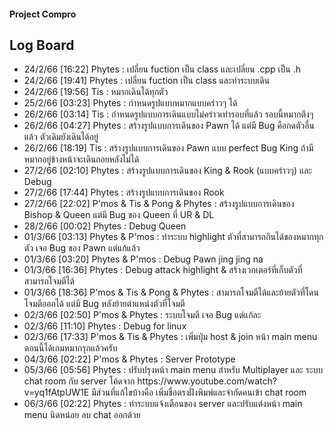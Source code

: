 <h4> Project Compro </h4>
<h2> Log Board </h2>
<ul>
    <li> 24/2/66 [16:22] Phytes : เปลี่ยน fuction เป็น class และเปลี่ยน .cpp เป็น .h </li>
    <li> 24/2/66 [19:41] Phytes : เปลี่ยน fuction เป็น class และทำระบบเดิน </li>
    <li> 24/2/66 [19:56] Tis    : หมากเดินได้ทุกตัว </li>
    <li> 25/2/66 [03:23] Phytes : กำหนดรูปแบบหมากแบบคร่าวๆ ได้ </li>
    <li> 26/2/66 [03:14] Tis    : กำหนดรูปแบบการเดินแบบไม่คร่าวเท่ารอบที่แล้ว รอบนี้หมากตึงๆ </li>
    <li> 26/2/66 [04:27] Phytes : สร้างรูปแบบการเดินของ Pawn ได้ แต่มี Bug คือกดตัวอื่นแล้ว ตัวเดิมยังเดินได้อยู่ </li>
    <li> 26/2/66 [18:19] Tis    : สร้างรูปแบบการเดินของ Pawn แบบ perfect Bug King ถ้ามีหมากอยู่ข้างหน้าจะเดินถอยหลังไม่ได้  </li>
    <li> 27/2/66 [02:10] Phytes : สร้างรูปแบบการเดินของ King & Rook (แบบคร่าวๆ) และ Debug  </li>
    <li> 27/2/66 [17:44] Phytes : สร้างรูปแบบการเดินของ Rook  </li>
    <li> 27/2/66 [22:02] P'mos & Tis & Pong & Phytes : สร้างรูปแบบการเดินของ Bishop & Queen แต่มี Bug ของ Queen ที่ UR & DL  </li>
    <li> 28/2/66 [00:02] Phytes : Debug Queen  </li>
    <li> 01/3/66 [03:13] Phytes & P'mos : ทำระบบ highlight ตัวที่สามารถกินได้ของหมากทุกตัว เจอ Bug ของ Pawn แต่แก้แล้ว  </li>
    <li> 01/3/66 [03:20] Phytes & P'mos : Debug Pawn jing jing na  </li>
    <li> 01/3/66 [16:36] Phytes : Debug attack highlight & สร้างเวกเตอร์ที่เก็บตัวที่สามารถโจมตีได้  </li>
    <li> 01/3/66 [18:36] P'mos & Tis & Pong & Phytes : สามารถโจมตีได้และย้ายตัวที่โดนโจมตีออกได้ แต่มี Bug หลังย้ายตำแหน่งตัวที่โจมตี </li>
    <li> 02/3/66 [02:50] P'mos & Phytes : ระบบโจมตี เจอ Bug แต่แก้ละ </li>
    <li> 02/3/66 [11:10] Phytes : Debug for linux </li>
    <li> 02/3/66 [17:33] P'mos & Tis & Phytes : เพิ่มปุ่ม host & join หน้า main menu ตอนนี้ได้เกมหมากรุกแล้วครับ </li>
    <li> 04/3/66 [02:22] P'mos & Phytes : Server Prototype </li>
    <li> 05/3/66 [05:56] Phytes : ปรับปรุงหน้า main menu สำหรับ Multiplayer และ ระบบ chat room กับ server โค้ดจาก https://www.youtube.com/watch?v=yq1fAtpUW1E มีส่วนที่แก้ไขบ้างคือ เพิ่มชื่อตรงฝั่งพิมพ์และจำกัดคนเข้า chat room </li>
    <li> 06/3/66 [02:22] Phytes : ทำระบบแจ้งเตือนของ server และปรับแต่งหน้า main menu นิดหน่อย ลบ chat ออกด้วย</li>
</ul>
